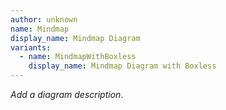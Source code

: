```yaml
---
author: unknown
name: Mindmap
display_name: Mindmap Diagram
variants:
  - name: MindmapWithBoxless
    display_name: Mindmap Diagram with Boxless
---
```

_Add a diagram description_.
